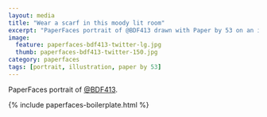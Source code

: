 ```yaml
---
layout: media
title: "Wear a scarf in this moody lit room"
excerpt: "PaperFaces portrait of @BDF413 drawn with Paper by 53 on an iPad."
image: 
  feature: paperfaces-bdf413-twitter-lg.jpg
  thumb: paperfaces-bdf413-twitter-150.jpg
category: paperfaces
tags: [portrait, illustration, paper by 53]
---
```


PaperFaces portrait of [@BDF413](http://twitter.com/BDF413).

{% include paperfaces-boilerplate.html %}
